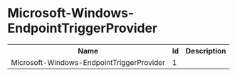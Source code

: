 # Microsoft-Windows-EndpointTriggerProvider

<table>
<colgroup><col/><col/><col/></colgroup>
<tr><th>Name</th><th>Id</th><th>Description</th></tr>
<tr><td>Microsoft-Windows-EndpointTriggerProvider</td><td>1</td><td></td></tr>
</table>
